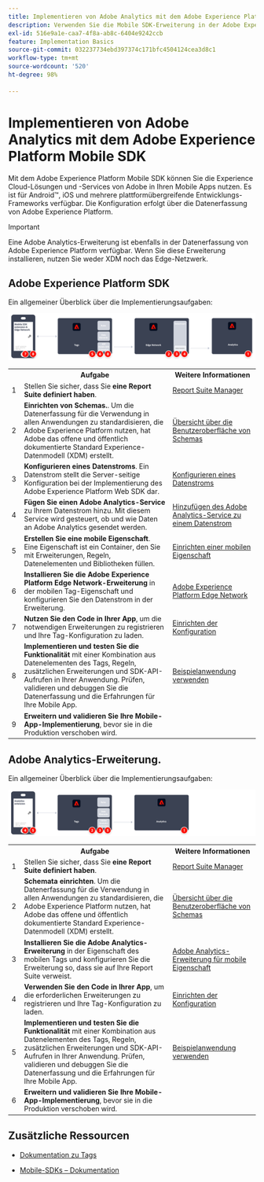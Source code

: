 ```yaml
---
title: Implementieren von Adobe Analytics mit dem Adobe Experience Platform Mobile SDK
description: Verwenden Sie die Mobile SDK-Erweiterung in der Adobe Experience Platform-Datenerfassung, um Daten an Adobe Analytics zu senden.
exl-id: 516e9a1e-caa7-4f8a-ab8c-6404e9242ccb
feature: Implementation Basics
source-git-commit: 032237734ebd397374c171bfc4504124cea3d8c1
workflow-type: tm+mt
source-wordcount: '520'
ht-degree: 98%

---
```


# Implementieren von Adobe Analytics mit dem Adobe Experience Platform Mobile SDK

Mit dem Adobe Experience Platform Mobile SDK können Sie die Experience Cloud-Lösungen und -Services von Adobe in Ihren Mobile Apps nutzen. Es ist für Android™, iOS und mehrere plattformübergreifende Entwicklungs-Frameworks verfügbar. Die Konfiguration erfolgt über die Datenerfassung von Adobe Experience Platform.

>[!IMPORTANT]
>
>Eine Adobe Analytics-Erweiterung ist ebenfalls in der Datenerfassung von Adobe Experience Platform verfügbar. Wenn Sie diese Erweiterung installieren, nutzen Sie weder XDM noch das Edge-Netzwerk.

## Adobe Experience Platform SDK

Ein allgemeiner Überblick über die Implementierungsaufgaben:

![Workflow von Adobe Analytics mit der Analytics-Erweiterung](../../assets/mobilesdk-annotated.png)

<table style="width:100%">

<tr>
<th style="width:5%"></th><th style="width:60%"><b>Aufgabe</b></th><th style="width:35%"><b>Weitere Informationen</b></th>
</tr>

<tr>
<td>1</td>
<td>Stellen Sie sicher, dass Sie <b>eine Report Suite definiert haben</b>.</td>
<td><a href="../../../admin/admin/c-manage-report-suites/report-suites-admin.md">Report Suite Manager</a></td>
</tr>

<tr>
<td>2</td>
<td><b>Einrichten von Schemas.</b>. Um die Datenerfassung für die Verwendung in allen Anwendungen zu standardisieren, die Adobe Experience Platform nutzen, hat Adobe das offene und öffentlich dokumentierte Standard Experience-Datenmodell (XDM) erstellt.</td>
<td><a href="https://experienceleague.adobe.com/docs/experience-platform/xdm/ui/overview.html?lang=de">Übersicht über die Benutzeroberfläche von Schemas</a></td>
</tr>

<tr>
<td>3</td>
<td><b>Konfigurieren eines Datenstroms</b>. Ein Datenstrom stellt die Server-seitige Konfiguration bei der Implementierung des Adobe Experience Platform Web SDK dar.</td>
<td><a href="https://experienceleague.adobe.com/docs/experience-platform/edge/datastreams/configure.html?lang=de">Konfigurieren eines Datenstroms<a></td> 
</tr>

<td>4</td>
<td><b>Fügen Sie einen Adobe Analytics-Service</b> zu Ihrem Datenstrom hinzu. Mit diesem Service wird gesteuert, ob und wie Daten an Adobe Analytics gesendet werden.</td>
<td><a href="https://experienceleague.adobe.com/docs/experience-platform/edge/datastreams/configure.html?lang=de#analytics">Hinzufügen des Adobe Analytics-Service zu einem Datenstrom</a></td>
</tr>

<tr>
<td>5</td>
<td><b>Erstellen Sie eine mobile Eigenschaft</b>. Eine Eigenschaft ist ein Container, den Sie mit Erweiterungen, Regeln, Datenelementen und Bibliotheken füllen.</td>
<td><a href="https://developer.adobe.com/client-sdks/documentation/getting-started/create-a-mobile-property/">Einrichten einer mobilen Eigenschaft</a></tr>

<tr>
<td>6</td>
<td><b>Installieren Sie die Adobe Experience Platform Edge Network-Erweiterung</b> in der mobilen Tag-Eigenschaft und konfigurieren Sie den Datenstrom in der Erweiterung.</td>
<td><a href="https://developer.adobe.com/client-sdks/documentation/edge-network/">Adobe Experience Platform Edge Network</a>
</tr>

<tr>
<td>7</td>
<td><b>Nutzen Sie den Code in Ihrer App</b>, um die notwendigen Erweiterungen zu registrieren und Ihre Tag-Konfiguration zu laden.</td>
<td><a href="https://developer.adobe.com/client-sdks/documentation/user-guides/getting-started-with-platform/overview/#set-up-the-configuration">Einrichten der Konfiguration</a></td>
</tr>

<tr>
<td>8</td>
<td><b>Implementieren und testen Sie die Funktionalität</b> mit einer Kombination aus Datenelementen des Tags, Regeln, zusätzlichen Erweiterungen und SDK-API-Aufrufen in Ihrer Anwendung. Prüfen, validieren und debuggen Sie die Datenerfassung und die Erfahrungen für Ihre Mobile App.</td>
<td><a href="https://developer.adobe.com/client-sdks/documentation/user-guides/getting-started-with-platform/overview/#use-the-sample-application">Beispielanwendung verwenden</a>
</tr>

<tr>
<td>9</td>
<td><b>Erweitern und validieren Sie Ihre Mobile-App-Implementierung</b>, bevor sie in die Produktion verschoben wird.</td>
<td></td> 
</tr>

</table>


## Adobe Analytics-Erweiterung.

Ein allgemeiner Überblick über die Implementierungsaufgaben:

![Workflow von Adobe Analytics mit der Analytics-Erweiterung](../../assets/mobilesdk-analytics-annotated.png)

<table style="width:100%">

<tr>
<th style="width:5%"></th><th style="width:60%"><b>Aufgabe</b></th><th style="width:35%"><b>Weitere Informationen</b></th>
</tr>

<tr>
<td>1</td>
<td>Stellen Sie sicher, dass Sie <b>eine Report Suite definiert haben</b>.</td>
<td><a href="../../../admin/admin/c-manage-report-suites/report-suites-admin.md">Report Suite Manager</a></td>
</tr>

<tr>
<td>2</td>
<td><b>Schemata einrichten</b>. Um die Datenerfassung für die Verwendung in allen Anwendungen zu standardisieren, die Adobe Experience Platform nutzen, hat Adobe das offene und öffentlich dokumentierte Standard Experience-Datenmodell (XDM) erstellt.</td>
<td><a href="https://experienceleague.adobe.com/docs/experience-platform/xdm/ui/overview.html?lang=de">Übersicht über die Benutzeroberfläche von Schemas</a></td>
</tr>

<tr>
<td>3</td>
<td><b>Installieren Sie die Adobe Analytics-Erweiterung</b> in der Eigenschaft des mobilen Tags und konfigurieren Sie die Erweiterung so, dass sie auf Ihre Report Suite verweist.</td>
<td><a href="https://developer.adobe.com/client-sdks/documentation/adobe-analytics/">Adobe Analytics-Erweiterung für mobile Eigenschaft</a>
</tr>

<tr>
<td>4</td>
<td><b>Verwenden Sie den Code in Ihrer App</b>, um die erforderlichen Erweiterungen zu registrieren und Ihre Tag-Konfiguration zu laden.</td>
<td><a href="https://developer.adobe.com/client-sdks/documentation/user-guides/getting-started-with-platform/overview/#set-up-the-configuration">Einrichten der Konfiguration</a></td>
</tr>

<tr>
<td>5</td>
<td><b>Implementieren und testen Sie die Funktionalität</b> mit einer Kombination aus Datenelementen des Tags, Regeln, zusätzlichen Erweiterungen und SDK-API-Aufrufen in Ihrer Anwendung. Prüfen, validieren und debuggen Sie die Datenerfassung und die Erfahrungen für Ihre Mobile App.</td>
<td><a href="https://developer.adobe.com/client-sdks/documentation/user-guides/getting-started-with-platform/overview/#use-the-sample-application">Beispielanwendung verwenden</a>
</tr>

<tr>
<td>6</td>
<td><b>Erweitern und validieren Sie Ihre Mobile-App-Implementierung</b>, bevor sie in die Produktion verschoben wird.</td>
<td></td> 
</tr>

</table>

## Zusätzliche Ressourcen

- [Dokumentation zu Tags](https://experienceleague.adobe.com/docs/experience-platform/tags/home.html?lang=de#)

- [Mobile-SDKs – Dokumentation](https://developer.adobe.com/client-sdks/documentation/)
